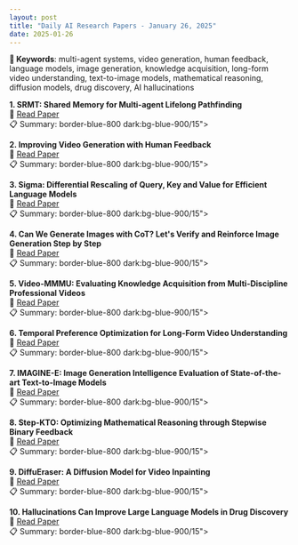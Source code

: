```yaml
---
layout: post
title: "Daily AI Research Papers - January 26, 2025"
date: 2025-01-26
---
```


**🔑 Keywords**: multi-agent systems, video generation, human feedback, language models, image generation, knowledge acquisition, long-form video understanding, text-to-image models, mathematical reasoning, diffusion models, drug discovery, AI hallucinations

**1. SRMT: Shared Memory for Multi-agent Lifelong Pathfinding**  
🔗 [Read Paper](https://huggingface.co/papers/2501.13200)  
📋 Summary: border-blue-800 dark:bg-blue-900/15">

**2. Improving Video Generation with Human Feedback**  
🔗 [Read Paper](https://huggingface.co/papers/2501.13918)  
📋 Summary: border-blue-800 dark:bg-blue-900/15">

**3. Sigma: Differential Rescaling of Query, Key and Value for Efficient
  Language Models**  
🔗 [Read Paper](https://huggingface.co/papers/2501.13629)  
📋 Summary: border-blue-800 dark:bg-blue-900/15">

**4. Can We Generate Images with CoT? Let's Verify and Reinforce Image
  Generation Step by Step**  
🔗 [Read Paper](https://huggingface.co/papers/2501.13926)  
📋 Summary: border-blue-800 dark:bg-blue-900/15">

**5. Video-MMMU: Evaluating Knowledge Acquisition from Multi-Discipline
  Professional Videos**  
🔗 [Read Paper](https://huggingface.co/papers/2501.13826)  
📋 Summary: border-blue-800 dark:bg-blue-900/15">

**6. Temporal Preference Optimization for Long-Form Video Understanding**  
🔗 [Read Paper](https://huggingface.co/papers/2501.13919)  
📋 Summary: border-blue-800 dark:bg-blue-900/15">

**7. IMAGINE-E: Image Generation Intelligence Evaluation of State-of-the-art
  Text-to-Image Models**  
🔗 [Read Paper](https://huggingface.co/papers/2501.13920)  
📋 Summary: border-blue-800 dark:bg-blue-900/15">

**8. Step-KTO: Optimizing Mathematical Reasoning through Stepwise Binary
  Feedback**  
🔗 [Read Paper](https://huggingface.co/papers/2501.10799)  
📋 Summary: border-blue-800 dark:bg-blue-900/15">

**9. DiffuEraser: A Diffusion Model for Video Inpainting**  
🔗 [Read Paper](https://huggingface.co/papers/2501.10018)  
📋 Summary: border-blue-800 dark:bg-blue-900/15">

**10. Hallucinations Can Improve Large Language Models in Drug Discovery**  
🔗 [Read Paper](https://huggingface.co/papers/2501.13824)  
📋 Summary: border-blue-800 dark:bg-blue-900/15">
